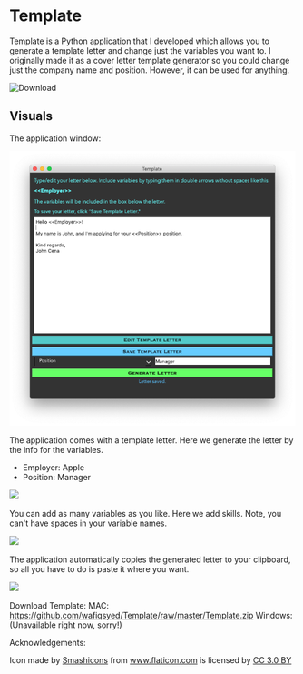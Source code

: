 # Template
Template is a Python application that I developed which allows you to generate a template letter and change just the variables you want to. I originally made it as a cover letter template generator so you could change just the company name and position. However, it can be used for anything.

![Download](https://img.shields.io/badge/Download-Template%20for%20MAC-brightgreen?style=for-the-badge&logo=data:write-letter.png)

## Visuals 

The application window:

![](Screenshots/AppUI.png)

The application comes with a template letter. Here we generate the letter by the info for the variables. 
  - Employer: Apple
  - Position: Manager

![](Gifs/GenerateLetter.gif)

You can add as many variables as you like. Here we add skills. Note, you can't have spaces in your variable names. 

![](Gifs/AddVars.gif)

The application automatically copies the generated letter to your clipboard, so all you have to do is paste it where you want. 

![](Gifs/Copy.gif)

Download Template:
MAC: https://github.com/wafiqsyed/Template/raw/master/Template.zip
Windows: (Unavailable right now, sorry!)

Acknowledgements:

<div>Icon made by <a href="https://www.flaticon.com/authors/smashicons" title="Smashicons">Smashicons</a> from <a href="https://www.flaticon.com/"                 title="Flaticon">www.flaticon.com</a> is licensed by <a href="http://creativecommons.org/licenses/by/3.0/"                 title="Creative Commons BY 3.0" target="_blank">CC 3.0 BY</a></div>
